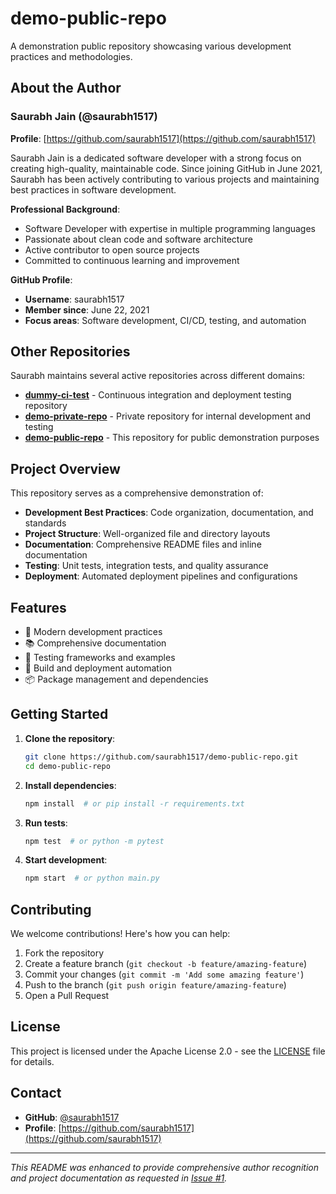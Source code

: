 # demo-public-repo

A demonstration public repository showcasing various development practices and methodologies.

## About the Author

### Saurabh Jain (@saurabh1517)

**Profile**: [https://github.com/saurabh1517](https://github.com/saurabh1517)

Saurabh Jain is a dedicated software developer with a strong focus on creating high-quality, maintainable code. Since joining GitHub in June 2021, Saurabh has been actively contributing to various projects and maintaining best practices in software development.

**Professional Background**:
- Software Developer with expertise in multiple programming languages
- Passionate about clean code and software architecture
- Active contributor to open source projects
- Committed to continuous learning and improvement

**GitHub Profile**:
- **Username**: saurabh1517
- **Member since**: June 22, 2021
- **Focus areas**: Software development, CI/CD, testing, and automation

## Other Repositories

Saurabh maintains several active repositories across different domains:

- **[dummy-ci-test](https://github.com/saurabh1517/dummy-ci-test)** - Continuous integration and deployment testing repository
- **[demo-private-repo](https://github.com/saurabh1517/demo-private-repo)** - Private repository for internal development and testing
- **[demo-public-repo](https://github.com/saurabh1517/demo-public-repo)** - This repository for public demonstration purposes

## Project Overview

This repository serves as a comprehensive demonstration of:

- **Development Best Practices**: Code organization, documentation, and standards
- **Project Structure**: Well-organized file and directory layouts
- **Documentation**: Comprehensive README files and inline documentation
- **Testing**: Unit tests, integration tests, and quality assurance
- **Deployment**: Automated deployment pipelines and configurations

## Features

- 🚀 Modern development practices
- 📚 Comprehensive documentation
- 🧪 Testing frameworks and examples
- 🔧 Build and deployment automation
- 📦 Package management and dependencies

## Getting Started

1. **Clone the repository**:
   ```bash
   git clone https://github.com/saurabh1517/demo-public-repo.git
   cd demo-public-repo
   ```

2. **Install dependencies**:
   ```bash
   npm install  # or pip install -r requirements.txt
   ```

3. **Run tests**:
   ```bash
   npm test  # or python -m pytest
   ```

4. **Start development**:
   ```bash
   npm start  # or python main.py
   ```

## Contributing

We welcome contributions! Here's how you can help:

1. Fork the repository
2. Create a feature branch (`git checkout -b feature/amazing-feature`)
3. Commit your changes (`git commit -m 'Add some amazing feature'`)
4. Push to the branch (`git push origin feature/amazing-feature`)
5. Open a Pull Request

## License

This project is licensed under the Apache License 2.0 - see the [LICENSE](LICENSE) file for details.

## Contact

- **GitHub**: [@saurabh1517](https://github.com/saurabh1517)
- **Profile**: [https://github.com/saurabh1517](https://github.com/saurabh1517)

---

*This README was enhanced to provide comprehensive author recognition and project documentation as requested in [Issue #1](https://github.com/saurabh1517/demo-public-repo/issues/1).*